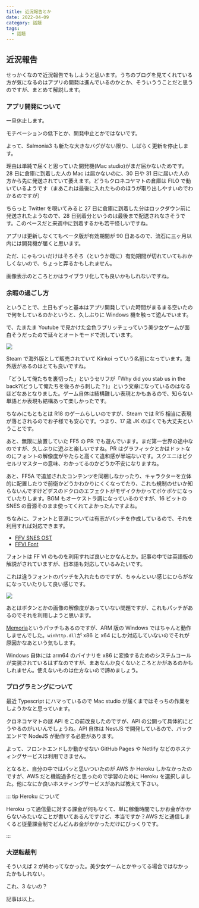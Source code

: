 ```yaml
---
title: 近況報告とか
date: 2022-04-09
category: 話題
tags:
  - 話題
---
```


## 近況報告

せっかくなので近況報告でもしようと思います。うちのブログを見てくれている方が気になるのはアプリの開発は進んでいるのかとか、そういううことだと思うのですが、まとめて解説します。

### アプリ開発について

一旦休止します。

モチベーションの低下とか、開発中止とかではないです。

よって、Salmonia3 も新たな大きなバグがない限り、しばらく更新を停止します。

理由は単純で届くと思っていた開発機(Mac studio)がまだ届かないためです。28 日に倉庫に到着した人の Mac は届かないのに、30 日や 31 日に届いた人の方から先に発送されていて萎えます。どうもクロネコヤマトの倉庫は FILO で動いているようです（まあこれは最後に入れたもののほうが取り出しやすいのでわかるのですが）

ちらっと Twitter を覗いてみると 27 日に倉庫に到着した分はロックダウン前に発送されたようなので、28 日到着分というのは最後まで配送されなさそうです。このペースだと来週中に到着するかも若干怪しいですね。

アプリは更新しなくてもベータ版が有効期間が 90 日あるので、流石に三ヶ月以内には開発機が届くと思います。

ただ、にゃもついだけはそろそろ（というか既に）有効期間が切れていてもおかしくないので、ちょっと弄るかもしれません。

画像表示のところとかはライブラリ化しても良いかもしれないですね。

### 余暇の過ごし方

ということで、土日もずっと基本はアプリ開発していた時間がまるまる空いたので何をしているのかというと、久しぶりに Windows 機を触って遊んでいます。

で、たまたま Youtube で見かけた金色ラブリッチェっていう美少女ゲームが面白そうだったので延々とオートモードで流しています。

![](https://pbs.twimg.com/media/FP0Xa7LUYAYCN3b?format=jpg&name=large)

Steam で海外版として販売されていて Kinkoi っていう名前になっています。海外版があるのはとても良いですね。

「どうして俺たちを裏切った」というセリフが「Why did you stab us in the back?(どうして俺たちを後ろから刺した？)」という文章になっているのはなるほどなあとなりました。ゲーム自体は結構難しい表現とかもあるので、知らない単語とか表現も結構あって楽しかったです。

ちなみにもともとは R18 のゲームらしいのですが、Steam では R15 相当に表現が落とされるのでお子様でも安心です。つまり、17 歳 JK のぼくでも大丈夫ということです。

あと、無限に放置していた FF5 の PR でも遊んでいます。まだ第一世界の途中なのですが、久しぶりに遊ぶと楽しいですね。PR はグラフィックとかはドットなのにフォントの解像度がやたらと高くて違和感が半端ないです。スクエニはピクセルリマスターの意味、わかってるのかどうか不安になりますね。

あと、FF5A で追加されたコンテンツを同梱しなかったり、キャラクターを立体的に配置したりで前衛かどうかわかりにくくなってたり、これも規制のせいか知らないんですけどデスのドクロのエフェクトがモザイクかかってボケボケになっていたりします。BGM もオーケストラ調になっているのですが、16 ビットの SNES の音源そのまま使ってくれてよかったんですよね。

ちなみに、フォントと音源については有志がパッチを作成しているので、それを利用すれば対応できます。

- [FFV SNES OST](https://steamcommunity.com/groups/ff-modding/discussions/1/5017567849301003819/)
- [FFVI Font](https://www.naguide.com/final-fantasy-v-snes-font-for-pixel-remaster/)

フォントは FF VI のものを利用すれば良いとかなんとか。記事の中では英語版の解説がされていますが、日本語も対応しているみたいです。

これは違うフォントのパッチを入れたものですが、ちゃんといい感じにひらがなになっていたりして良い感じです。

![](https://pbs.twimg.com/media/FP4QbemaIAYmhLZ?format=jpg&name=large)

あとはボタンとかの画像の解像度があっていない問題ですが、これもパッチがあるのでそれを利用しようと思います。

[Memoria](https://github.com/Albeoris/Memoria.FFPR)というパッチもあるのですが、ARM 版の Windows ではちゃんと動作しませんでした。`winhttp.dll`が x86 と x64 にしか対応していないのでそれが原因かなあという気もします。

Windows 自体には arm64 のバイナリを x86 に変換するためのシステムコールが実装されているはずなのですが、まあなんか良くないところとかがあるのかもしれません。使えないものは仕方ないので諦めましょう。

### プログラミングについて

最近 Typescript にハマっているので Mac studio が届くまではそっちの作業をしようかなと思っています。

クロネコヤマトの謎 API をこの前改良したのですが、API の公開って具体的にどうやるのがいいんでしょうね。API 自体は NestJS で開発しているので、バックエンドで NodeJS が動作する必要があります。

よって、フロントエンドしか動かせない GitHub Pages や Netlify などのホスティングサービスは利用できません。

となると、自分の中ではパッと思いついたのが AWS か Heroku しかなかったのですが、AWS だと機能過多だと思ったので学習のために Heroku を選択しました。他になにか良いホスティングサービスがあれば教えて下さい。

::: tip Heroku について

Heroku って通信量に対する課金が何もなくて、単に稼働時間でしかお金がかからないみたいなことが書いてあるんですけど、本当ですか？AWS だと通信しまくると従量課金制でどんどんお金がかかっただけにびっくりです。

:::

### 大逆転裁判

そういえば 2 が終わってなかった。美少女ゲームとかやってる場合ではなかったかもしれない。

これ、3 ないの？

記事は以上。
